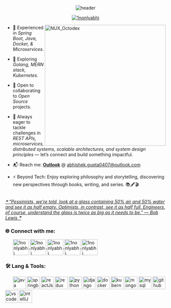 <p align="center">
    <img src="https://capsule-render.vercel.app/api?type=venom&height=200&text=abhishek%20kr.%20gupta&fontSize=70&color=0:8871e5,100:b678c4&stroke=b678c4&desc=software%20engineer%20@%20oracle%20cerner,%20India%20🇮🇳&descAlignY=73&descAlign=61.5" alt="header"  style="max-width: 100%; center;">
</p>

<p align="center"> <a href="https://twitter.com/1nonlyabhi" target="blank"><img src="https://img.shields.io/twitter/follow/1nonlyabhi?color=1DA1F2&logo=twitter&style=for-the-badge" alt="1nonlyabhi" /></a> </p>

<img align="right" alt="NUX_Octodex" src="https://github.com/user-attachments/assets/1801945e-531e-404f-8b2c-83e8abc49760" width="380"/>

- 🔭 Experienced in *Spring Boot, Java, Docker, & Microservices.*

- 🌱 Exploring *Golang, MERN stack, Kubernetes.*

- 🤝 Open to collaborating to *Open Source* projects.

- 💬 Always eager to tackle challenges in *REST APIs, microservices, distributed systems, scalable architectures, and system design principles* — let’s connect and build something impactful.

- 📬 Reach me: **[Outlook](mailto:abhishek.gupta0407@outlook.com)** @ abhishek.gupta0407@outlook.com

- ⚡ Beyond Tech: Enjoy exploring philosophy and storytelling, discovering new perspectives through books, writing, and series. 📚🖋️🎬

<br>
<a href="https://github.com/marketplace/actions/quote-readme">
    <i>❝ "Pessimists, we're told, look at a glass containing 50% air and 50% water and see it as half empty. Optimists, in contrast, see it as half full. Engineers, of course, understand the glass is twice as big as it needs to be." — Bob Lewis ❞</i>
</a>

<h3 align="left"> 🌐 Connect with me:</h3>
<p align="left">
    <img width="20"/>
    <a href="https://twitter.com/1nonlyabhi" target="blank"> <img align="center" src="https://img.icons8.com/plasticine/100/000000/twitter.png" alt="1nonlyabhi" width="50" /> </a>
    <a href="https://linkedin.com/in/1nonlyabhi" target="blank"> <img align="center" src="https://img.icons8.com/plasticine/100/000000/linkedin.png" alt="1nonlyabhi" width="50" /> </a>
    <a href="https://fb.com/1nonlyabhi" target="blank"> <img align="center" src="https://img.icons8.com/plasticine/100/000000/facebook-new.png" alt="1nonlyabhi" width="50" /> </a>
    <a href="mailto:abhishek.gupta0407@outlook.com" target="blank"> <img align="center" src="https://img.icons8.com/plasticine/100/000000/gmail.png" alt="1nonlyabhi" width="50" /> </a>
    <a href="mailto:gabhishek.0407@gmail.com" target="blank"> <img align="center" src="https://img.icons8.com/plasticine/100/000000/microsoft-outlook-2019.png" alt="1nonlyabhi" width="50" /> </a>
</p>

<h3 align="left"> 🛠️ Lang & Tools:</h3>
<p align="left">
    <img width="20"/>
    <img src="https://techstack-generator.vercel.app/java-icon.svg" alt="java" width="40" height="40"/>
    <img src="https://user-images.githubusercontent.com/25181517/183891303-41f257f8-6b3d-487c-aa56-c497b880d0fb.png" alt="springboot" width="40" height="40"/>
    <img src="https://techstack-generator.vercel.app/react-icon.svg" alt="reactJs" width="40" height="40"/>
    <img src="https://techstack-generator.vercel.app/redux-icon.svg" alt="redux" width="40" height="40"/>
    <img src="https://techstack-generator.vercel.app/python-icon.svg" alt="python" width="40" height="40"/>
    <img src="https://techstack-generator.vercel.app/django-icon.svg" alt="django" width="40" height="40"/>
    <img src="https://techstack-generator.vercel.app/docker-icon.svg" alt="docker" width="40" height="40"/>
    <img src="https://techstack-generator.vercel.app/kubernetes-icon.svg" alt="kubernetes" width="40" height="40"/>
    <img src="https://github.com/Anmol-Baranwal/Cool-GIFs-For-GitHub/assets/74038190/398b19b1-9aae-4c1f-8bc0-d172a2c08d68" alt="mongodb" width="40" height="40">
    <img src="https://techstack-generator.vercel.app/mysql-icon.svg" alt="mysql" width="40" height="40"/>
    <img src="https://techstack-generator.vercel.app/github-icon.svg" alt="github" width="40" height="40"/>
    <img src="https://user-images.githubusercontent.com/74038190/212257465-7ce8d493-cac5-494e-982a-5a9deb852c4b.gif" alt="vscode" width="40" height="40"/>
    <img src="https://user-images.githubusercontent.com/25181517/192108890-200809d1-439c-4e23-90d3-b090cf9a4eea.png" alt="intelliJ" width="40" height="40"/>
</p>
